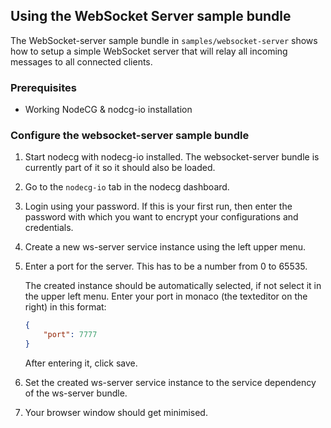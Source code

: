 ## Using the WebSocket Server sample bundle

The WebSocket-server sample bundle in `samples/websocket-server` shows how to setup a simple WebSocket server that will relay all incoming messages to all connected clients.

### Prerequisites

* Working NodeCG & nodcg-io installation

### Configure the websocket-server sample bundle

1. Start nodecg with nodecg-io installed. The websocket-server bundle is currently part of it so it should also be loaded.

2. Go to the `nodecg-io` tab in the nodecg dashboard.

3. Login using your password. If this is your first run, then enter the password with which you want to encrypt your configurations and credentials.

4. Create a new ws-server service instance using the left upper menu.

5. Enter a port for the server. This has to be a number from 0 to 65535.

   The created instance should be automatically selected, if not select it in the upper left menu. Enter your port in monaco (the texteditor on the right) in this format:

   ```json
   {
       "port": 7777
   }
   ```

   After entering it, click save.

6. Set the created ws-server service instance to the service dependency of the ws-server bundle.

7. Your browser window should get minimised.
